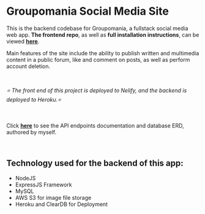 # Groupomania Social Media Site

This is the backend codebase for Groupomania, a fullstack social media web app. **The frontend repo**, as well as **full installation instructions**, can be viewed [**here**](https://github.com/basiltime/groupomania-client).

Main features of the site include the ability to publish written and multimedia content in a public forum, like and comment on posts, as well as perform account deletion.

<br>

*⭐️ The front end of this project is deployed to Nelify, and the backend is deployed to Heroku.⭐️*

<br>



Click [**here**](https://docs.google.com/document/d/1SyXwSZEdi1HbA4wNtFr42xeiVSVZguMiRciA6VzqpBA/edit?usp=sharing) to see the API endpoints documentation and database ERD, authored by myself.

<br>

## Technology used for the backend of this app: ##


- NodeJS
- ExpressJS Framework
- MySQL
- AWS S3 for image file storage
- Heroku and ClearDB for Deployment
  
  

